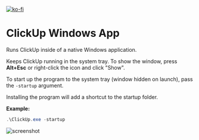 [![ko-fi](https://ko-fi.com/img/githubbutton_sm.svg)](https://ko-fi.com/asheroto)

# ClickUp Windows App

Runs ClickUp inside of a native Windows application.

Keeps ClickUp running in the system tray. To show the window, press **Alt+Esc** or right-click the icon and click "Show".

To start up the program to the system tray (window hidden on launch), pass the `-startup` argument.

Installing the program will add a shortcut to the startup folder.

**Example:**
```powershell
.\ClickUp.exe -startup
```

![screenshot](https://user-images.githubusercontent.com/49938263/150127303-180c9fa7-7626-4f47-92ef-656a0c9cbf18.png)